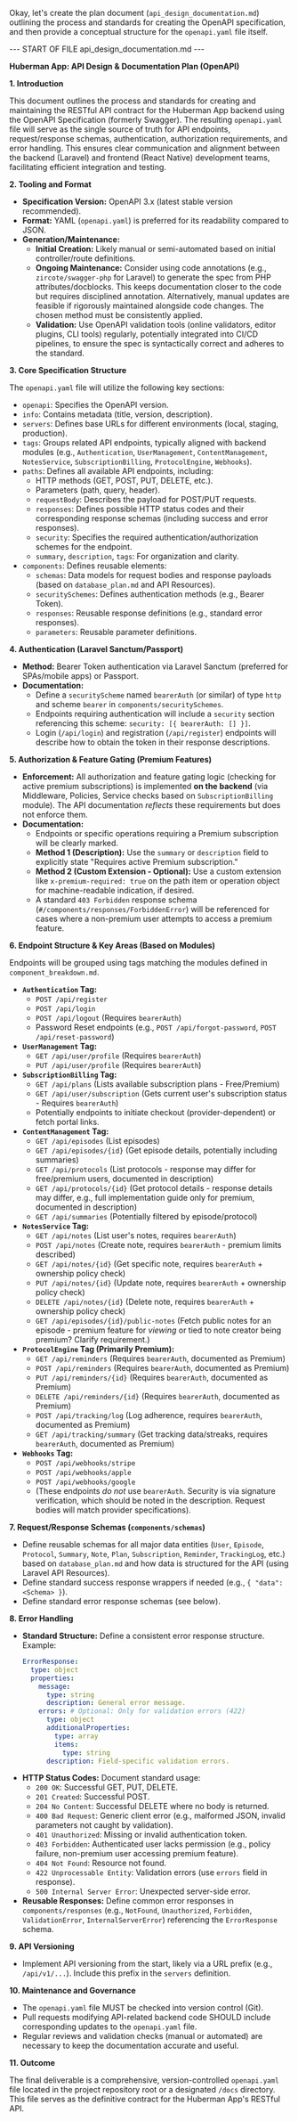 Okay, let's create the plan document (`api_design_documentation.md`) outlining the process and standards for creating the OpenAPI specification, and then provide a conceptual structure for the `openapi.yaml` file itself.

--- START OF FILE api_design_documentation.md ---

**Huberman App: API Design & Documentation Plan (OpenAPI)**

**1. Introduction**

This document outlines the process and standards for creating and maintaining the RESTful API contract for the Huberman App backend using the OpenAPI Specification (formerly Swagger). The resulting `openapi.yaml` file will serve as the single source of truth for API endpoints, request/response schemas, authentication, authorization requirements, and error handling. This ensures clear communication and alignment between the backend (Laravel) and frontend (React Native) development teams, facilitating efficient integration and testing.

**2. Tooling and Format**

*   **Specification Version:** OpenAPI 3.x (latest stable version recommended).
*   **Format:** YAML (`openapi.yaml`) is preferred for its readability compared to JSON.
*   **Generation/Maintenance:**
    *   **Initial Creation:** Likely manual or semi-automated based on initial controller/route definitions.
    *   **Ongoing Maintenance:** Consider using code annotations (e.g., `zircote/swagger-php` for Laravel) to generate the spec from PHP attributes/docblocks. This keeps documentation closer to the code but requires disciplined annotation. Alternatively, manual updates are feasible if rigorously maintained alongside code changes. The chosen method must be consistently applied.
    *   **Validation:** Use OpenAPI validation tools (online validators, editor plugins, CLI tools) regularly, potentially integrated into CI/CD pipelines, to ensure the spec is syntactically correct and adheres to the standard.

**3. Core Specification Structure**

The `openapi.yaml` file will utilize the following key sections:

*   `openapi`: Specifies the OpenAPI version.
*   `info`: Contains metadata (title, version, description).
*   `servers`: Defines base URLs for different environments (local, staging, production).
*   `tags`: Groups related API endpoints, typically aligned with backend modules (e.g., `Authentication`, `UserManagement`, `ContentManagement`, `NotesService`, `SubscriptionBilling`, `ProtocolEngine`, `Webhooks`).
*   `paths`: Defines all available API endpoints, including:
    *   HTTP methods (GET, POST, PUT, DELETE, etc.).
    *   Parameters (path, query, header).
    *   `requestBody`: Describes the payload for POST/PUT requests.
    *   `responses`: Defines possible HTTP status codes and their corresponding response schemas (including success and error responses).
    *   `security`: Specifies the required authentication/authorization schemes for the endpoint.
    *   `summary`, `description`, `tags`: For organization and clarity.
*   `components`: Defines reusable elements:
    *   `schemas`: Data models for request bodies and response payloads (based on `database_plan.md` and API Resources).
    *   `securitySchemes`: Defines authentication methods (e.g., Bearer Token).
    *   `responses`: Reusable response definitions (e.g., standard error responses).
    *   `parameters`: Reusable parameter definitions.

**4. Authentication (Laravel Sanctum/Passport)**

*   **Method:** Bearer Token authentication via Laravel Sanctum (preferred for SPAs/mobile apps) or Passport.
*   **Documentation:**
    *   Define a `securityScheme` named `bearerAuth` (or similar) of type `http` and scheme `bearer` in `components/securitySchemes`.
    *   Endpoints requiring authentication will include a `security` section referencing this scheme: `security: [{ bearerAuth: [] }]`.
    *   Login (`/api/login`) and registration (`/api/register`) endpoints will describe how to obtain the token in their response descriptions.

**5. Authorization & Feature Gating (Premium Features)**

*   **Enforcement:** All authorization and feature gating logic (checking for active premium subscriptions) is implemented **on the backend** (via Middleware, Policies, Service checks based on `SubscriptionBilling` module). The API documentation *reflects* these requirements but does not enforce them.
*   **Documentation:**
    *   Endpoints or specific operations requiring a Premium subscription will be clearly marked.
    *   **Method 1 (Description):** Use the `summary` or `description` field to explicitly state "Requires active Premium subscription."
    *   **Method 2 (Custom Extension - Optional):** Use a custom extension like `x-premium-required: true` on the path item or operation object for machine-readable indication, if desired.
    *   A standard `403 Forbidden` response schema (`#/components/responses/ForbiddenError`) will be referenced for cases where a non-premium user attempts to access a premium feature.

**6. Endpoint Structure & Key Areas (Based on Modules)**

Endpoints will be grouped using tags matching the modules defined in `component_breakdown.md`.

*   **`Authentication` Tag:**
    *   `POST /api/register`
    *   `POST /api/login`
    *   `POST /api/logout` (Requires `bearerAuth`)
    *   Password Reset endpoints (e.g., `POST /api/forgot-password`, `POST /api/reset-password`)
*   **`UserManagement` Tag:**
    *   `GET /api/user/profile` (Requires `bearerAuth`)
    *   `PUT /api/user/profile` (Requires `bearerAuth`)
*   **`SubscriptionBilling` Tag:**
    *   `GET /api/plans` (Lists available subscription plans - Free/Premium)
    *   `GET /api/user/subscription` (Gets current user's subscription status - Requires `bearerAuth`)
    *   Potentially endpoints to initiate checkout (provider-dependent) or fetch portal links.
*   **`ContentManagement` Tag:**
    *   `GET /api/episodes` (List episodes)
    *   `GET /api/episodes/{id}` (Get episode details, potentially including summaries)
    *   `GET /api/protocols` (List protocols - response may differ for free/premium users, documented in description)
    *   `GET /api/protocols/{id}` (Get protocol details - response details may differ, e.g., full implementation guide only for premium, documented in description)
    *   `GET /api/summaries` (Potentially filtered by episode/protocol)
*   **`NotesService` Tag:**
    *   `GET /api/notes` (List user's notes, requires `bearerAuth`)
    *   `POST /api/notes` (Create note, requires `bearerAuth` - premium limits described)
    *   `GET /api/notes/{id}` (Get specific note, requires `bearerAuth` + ownership policy check)
    *   `PUT /api/notes/{id}` (Update note, requires `bearerAuth` + ownership policy check)
    *   `DELETE /api/notes/{id}` (Delete note, requires `bearerAuth` + ownership policy check)
    *   `GET /api/episodes/{id}/public-notes` (Fetch public notes for an episode - premium feature for *viewing* or tied to note creator being premium? Clarify requirement.)
*   **`ProtocolEngine` Tag (Primarily Premium):**
    *   `GET /api/reminders` (Requires `bearerAuth`, documented as Premium)
    *   `POST /api/reminders` (Requires `bearerAuth`, documented as Premium)
    *   `PUT /api/reminders/{id}` (Requires `bearerAuth`, documented as Premium)
    *   `DELETE /api/reminders/{id}` (Requires `bearerAuth`, documented as Premium)
    *   `POST /api/tracking/log` (Log adherence, requires `bearerAuth`, documented as Premium)
    *   `GET /api/tracking/summary` (Get tracking data/streaks, requires `bearerAuth`, documented as Premium)
*   **`Webhooks` Tag:**
    *   `POST /api/webhooks/stripe`
    *   `POST /api/webhooks/apple`
    *   `POST /api/webhooks/google`
    *   (These endpoints *do not* use `bearerAuth`. Security is via signature verification, which should be noted in the description. Request bodies will match provider specifications).

**7. Request/Response Schemas (`components/schemas`)**

*   Define reusable schemas for all major data entities (`User`, `Episode`, `Protocol`, `Summary`, `Note`, `Plan`, `Subscription`, `Reminder`, `TrackingLog`, etc.) based on `database_plan.md` and how data is structured for the API (using Laravel API Resources).
*   Define standard success response wrappers if needed (e.g., `{ "data": <Schema> }`).
*   Define standard error response schemas (see below).

**8. Error Handling**

*   **Standard Structure:** Define a consistent error response structure. Example:
    ```yaml
    ErrorResponse:
      type: object
      properties:
        message:
          type: string
          description: General error message.
        errors: # Optional: Only for validation errors (422)
          type: object
          additionalProperties:
            type: array
            items:
              type: string
          description: Field-specific validation errors.
    ```
*   **HTTP Status Codes:** Document standard usage:
    *   `200 OK`: Successful GET, PUT, DELETE.
    *   `201 Created`: Successful POST.
    *   `204 No Content`: Successful DELETE where no body is returned.
    *   `400 Bad Request`: Generic client error (e.g., malformed JSON, invalid parameters not caught by validation).
    *   `401 Unauthorized`: Missing or invalid authentication token.
    *   `403 Forbidden`: Authenticated user lacks permission (e.g., policy failure, non-premium user accessing premium feature).
    *   `404 Not Found`: Resource not found.
    *   `422 Unprocessable Entity`: Validation errors (use `errors` field in response).
    *   `500 Internal Server Error`: Unexpected server-side error.
*   **Reusable Responses:** Define common error responses in `components/responses` (e.g., `NotFound`, `Unauthorized`, `Forbidden`, `ValidationError`, `InternalServerError`) referencing the `ErrorResponse` schema.

**9. API Versioning**

*   Implement API versioning from the start, likely via a URL prefix (e.g., `/api/v1/...`). Include this prefix in the `servers` definition.

**10. Maintenance and Governance**

*   The `openapi.yaml` file MUST be checked into version control (Git).
*   Pull requests modifying API-related backend code SHOULD include corresponding updates to the `openapi.yaml` file.
*   Regular reviews and validation checks (manual or automated) are necessary to keep the documentation accurate and useful.

**11. Outcome**

The final deliverable is a comprehensive, version-controlled `openapi.yaml` file located in the project repository root or a designated `/docs` directory. This file serves as the definitive contract for the Huberman App's RESTful API.

